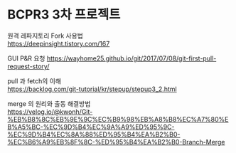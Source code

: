 # BCPR3 3차 프로젝트   

원격 레파지토리 Fork 사용법   
<https://deepinsight.tistory.com/167>

GUI P&R 요청
https://wayhome25.github.io/git/2017/07/08/git-first-pull-request-story/

pull 과 fetch의 이해   
<https://backlog.com/git-tutorial/kr/stepup/stepup3_2.html>   

merge 의 원리와 출동 해결방법   
<https://velog.io/@kwonh/Git-%EB%B8%8C%EB%9E%9C%EC%B9%98%EB%A8%B8%EC%A7%80%EB%A5%BC-%EC%9D%B4%EC%9A%A9%ED%95%9C-%EC%9D%B4%EC%8A%88%ED%95%B4%EA%B2%B0-%EC%B6%A9%EB%8F%8C-%ED%95%B4%EA%B2%B0-Branch-Merge>   
